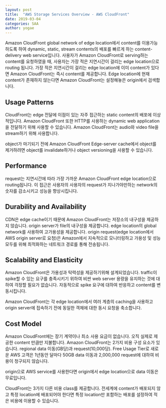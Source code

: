 ```yaml
---
layout: post
title:  "AWS Storage Services Overview - AWS CloudFront"
date: 2019-03-04
categories: SAA
author: yogae
---
```


Amazon CloudFront global network of edge location에서 content를 이용가능하도록 하여 dynamic, static, stream contents의 배포를 빠르게 하는 content-delivery web service입니다. 사용자가 Amazon CloudFront로 serving하는 content를 요청하였을 때, 사용자는 가장 적은 지연시간이 걸리는 edge location으로 routing 됩니다. 가장 적은 지연시간이 걸리는 edge location에 이미 content가 있다면 Amazon CloudFront는 즉시 content를 제공합니다. Edge location에 현재 content가 존재하지 않는다면 Amazon CloudFront는 설정해놓은 origin에서 검색합니다. 

## Usage Patterns

CloudFront는 edge 전달에 이점이 있는 자주 접근하는 static content의 배포에 이상적입니다. Amazon CloudFront 또한 HTTP를 사용하는 dynamic web application을 전달하기 위해 사용할 수 있습니다. Amazon CloudFront는 audio와 video file을 stream하기 위해 사용합니다.

object가 마기되기 전에 Amazon CloudFront Edge-server cache에서 object를 제거하려면 object를 invalidate하거나 object versioning을 사용할 수 있습니다.

## Performance

request는 지연시간에 따라 가장 가까운 Amazon CloudFront edge location으로 routing됩니다. 이 접근은 사용자의 사용자의 request가 지나가야만하는 network의 숫자를 감소시키고 성능을 향상시킵니다.

## Durability and Availability

CDN은 edge cache이기 때문에 Amazon CloudFront는 저장소의 내구성을 제공하지 않습니다. origin server가 file의 내구성을 제공합니다. edge location의  global network를 사용하여 고가용성을 제공합니다. origin request(edge location에서 AWS origin server로 요청)은 Amazon에서 지속적으로 모니터링하고 가용성 및 성능 모두를 위해 최적화하는 네트워크 경로를 통해 전송됩니다.

## Scalability and Elasticity

Amazon CloudFront은 가용성과 탁력성을 제공하기위해 설계되었습니다. traffic이 spike할 수 있는 요구를 충족시키기 위하여 비싼 web server 용량을 유지하는 것에 대하여 걱정할 필요가 없습니다. 자동적으로 spike 요구에 대하여 반응하고 content를 변동시킵니다. 

Amazon CloudFront는 각 edge location에서 여러 계층의 caching을 사용하고 origin server에 접속하기 전에 동일한 객체에 대한 동시 요청을 축소합니다.

## Cost Model

Amazon CloudFront에는 장기 계약이나 최소 사용 요금이 없습니다. 오직 실제로 제공한 content 만큼만 지불합니다. Amazon CloudFront는 2가지 비용 구성 요소가 있습니다. regional data 이동(GB당)과 request(10,000당). Free Usage Tier로 새로운 AWS 고객은 1년동안 달마다 50GB data 이동과 2,000,000 request에 대하여 비용이 청구되지 않습니다.

origin으로 AWS service를 사용한다면 origin에서 edge location으로 data 이동은 무료입니다. 

CloudFront는 3가지 다른 비용 class를 제공합니다. 전세계에 content가 배포되지 않고 특정 location에 배포되어야 한다면 특정 location만 포함하는 배포를 설정하여 적은 비용에 이용할 수 있습니다.